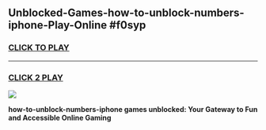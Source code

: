 
## Unblocked-Games-how-to-unblock-numbers-iphone-Play-Online #f0syp
<h3>
<a href="https://news.freeplayer.one?title=how-to-unblock-numbers-iphone&ref=3">CLICK TO PLAY</a></h3>
<hr>

<h3>
<a href="https://news.freeplayer.one?title=how-to-unblock-numbers-iphone&ref=3">CLICK 2 PLAY</a>
  
</h3>

<a href="https://news.freeplayer.one?title=how-to-unblock-numbers-iphone&ref=3"><img src="https://clearcache.store/games.png"></a>


**how-to-unblock-numbers-iphone games unblocked: Your Gateway to Fun and Accessible Online Gaming**
